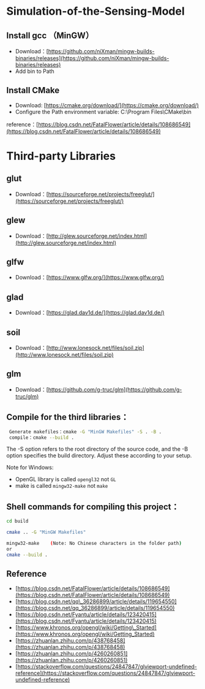 # Simulation-of-the-Sensing-Model


## Install gcc （MinGW）
* Download：[https://github.com/niXman/mingw-builds-binaries/releases](https://github.com/niXman/mingw-builds-binaries/releases)
* Add bin to Path

## Install CMake
* Download: [https://cmake.org/download/](https://cmake.org/download/)
* Configure the Path environment variable: C:\\Program Files\\CMake\\bin

reference：[https://blog.csdn.net/FatalFlower/article/details/108686549](https://blog.csdn.net/FatalFlower/article/details/108686549)


# Third-party Libraries
## glut
* Download：[https://sourceforge.net/projects/freeglut/](https://sourceforge.net/projects/freeglut/)
## glew
* Download：[http://glew.sourceforge.net/index.html](http://glew.sourceforge.net/index.html)
## glfw
* Download：[https://www.glfw.org/](https://www.glfw.org/)
## glad
* Download：[https://glad.dav1d.de/](https://glad.dav1d.de/)
## soil 
* Download：[http://www.lonesock.net/files/soil.zip](http://www.lonesock.net/files/soil.zip)
## glm
* Download：[https://github.com/g-truc/glm](https://github.com/g-truc/glm)
  
## Compile for the third libraries：
```bash
 Generate makefiles：cmake -G "MinGW Makefiles" -S . -B .
 compile：cmake --build .
```
The -S option refers to the root directory of the source code, and the -B option specifies the build directory. Adjust these according to your setup.


Note for Windows:

* OpenGL  library is called `opengl32` not `GL` 
* make is called `mingw32-make` not `make`

## Shell commands for compiling this project：

```bash
cd build 

cmake .. -G "MinGW Makefiles"  

mingw32-make    (Note: No Chinese characters in the folder path)
or
cmake --build .
```

## Reference
* [https://blog.csdn.net/FatalFlower/article/details/108686549](https://blog.csdn.net/FatalFlower/article/details/108686549)
* [https://blog.csdn.net/qq\_36286899/article/details/119654550](https://blog.csdn.net/qq_36286899/article/details/119654550)
* [https://blog.csdn.net/Fyantu/article/details/123420415](https://blog.csdn.net/Fyantu/article/details/123420415)
* [https://www.khronos.org/opengl/wiki/Getting\_Started](https://www.khronos.org/opengl/wiki/Getting_Started)
* [https://zhuanlan.zhihu.com/p/438768458](https://zhuanlan.zhihu.com/p/438768458)
* [https://zhuanlan.zhihu.com/p/4260260851](https://zhuanlan.zhihu.com/p/4260260851)
* [https://stackoverflow.com/questions/24847847/glviewport-undefined-reference](https://stackoverflow.com/questions/24847847/glviewport-undefined-reference)


